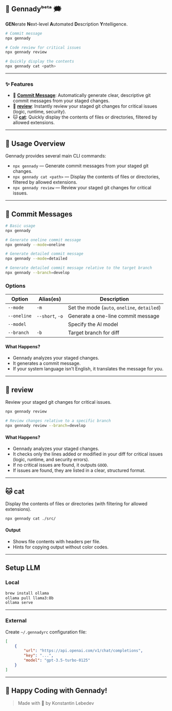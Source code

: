 🤖 Gennadyᵇᵉᵗᵃ 🗯️
-----------------
**GEN**erate **N**ext-level **A**utomated **D**escription **Y**ntelligence.

```bash
# Commit message
npx gennady

# Code review for critical issues
npx gennady review

# Quickly display the contents
npx gennady cat <path>
```

---

### ✨ Features

- 🤖 [**Commit Message**](#-commit-messages): Automatically generate clear, descriptive git commit messages from your staged changes.
- 📝 [**review**](#-review): Instantly review your staged git changes for critical issues (logic, runtime, security).
- 🐱 [**cat**](#-cat): Quickly display the contents of files or directories, filtered by allowed extensions.

---

## 🔖 Usage Overview

Gennady provides several main CLI commands:
- `npx gennady` — Generate commit messages from your staged git changes.
- `npx gennady cat <path>` — Display the contents of files or directories, filtered by allowed extensions.
- `npx gennady review` — Review your staged git changes for critical issues.

---

## 🤖 Commit Messages

```sh
# Basic usage
npx gennady

# Generate oneline commit message
npx gennady --mode=oneline

# Generate detailed commit message
npx gennady --mode=detailed

# Generate detailed commit message relative to the target branch
npx gennady --branch=develop
```

### Options
| Option            | Alias(es)        | Description                                  |
|-------------------|------------------|----------------------------------------------|
| `--mode`          | `-m`             | Set the mode (`auto`, `oneline`, `detailed`) |
| `--oneline`       | `--short`, `-o`  | Generate a one-line commit message           |
| `--model`         |                  | Specify the AI model                         |
| `--branch`        | `-b`             | Target branch for diff                       |

#### What Happens?
- Gennady analyzes your staged changes.
- It generates a commit message.
- If your system language isn't English, it translates the message for you.

---


## 📝 review

Review your staged git changes for critical issues.

```sh
npx gennady review

# Review changes relative to a specific branch
npx gennady review --branch=develop
```

#### What Happens?
- Gennady analyzes your staged changes.
- It checks only the lines added or modified in your diff for critical issues (logic, runtime, and security errors).
- If no critical issues are found, it outputs `GOOD`.
- If issues are found, they are listed in a clear, structured format.

---

## 🐱 cat

Display the contents of files or directories (with filtering for allowed extensions).

```sh
npx gennady cat ./src/
```

#### Output
- Shows file contents with headers per file.
- Hints for copying output without color codes.

---

## Setup LLM

### Local

```sh
brew install ollama
ollama pull llama3:8b
ollama serve
```

---

### External

Create `~/.gennadyrc` configuration file:

```json
[
    {
        "url": "https://api.openai.com/v1/chat/completions",
        "key": "...",
        "model": "gpt-3.5-turbo-0125"
    }
]
```

---

## 🎉 Happy Coding with Gennady!

> Made with 🤖 by Konstantin Lebedev
